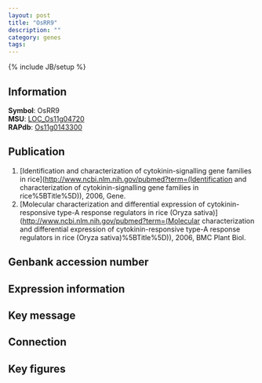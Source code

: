 ```yaml
---
layout: post
title: "OsRR9"
description: ""
category: genes
tags: 
---
```

{% include JB/setup %}

## Information
__Symbol__: OsRR9  
__MSU__: [LOC_Os11g04720](http://rice.plantbiology.msu.edu/cgi-bin/ORF_infopage.cgi?orf=LOC_Os11g04720)  
__RAPdb__: [Os11g0143300](http://rapdb.dna.affrc.go.jp/viewer/gbrowse_details/irgsp1?name=Os11g0143300)  

## Publication
1. [Identification and characterization of cytokinin-signalling gene families in rice](http://www.ncbi.nlm.nih.gov/pubmed?term=(Identification and characterization of cytokinin-signalling gene families in rice%5BTitle%5D)), 2006, Gene.
2. [Molecular characterization and differential expression of cytokinin-responsive type-A response regulators in rice (Oryza sativa)](http://www.ncbi.nlm.nih.gov/pubmed?term=(Molecular characterization and differential expression of cytokinin-responsive type-A response regulators in rice (Oryza sativa)%5BTitle%5D)), 2006, BMC Plant Biol.

## Genbank accession number

## Expression information

## Key message

## Connection

## Key figures


